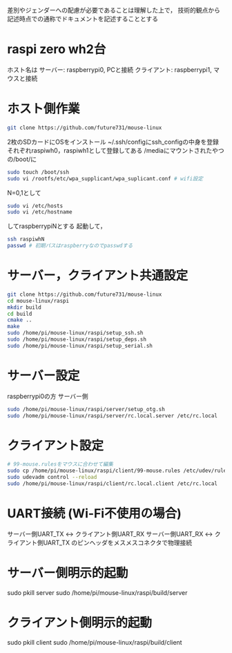 差別やジェンダーへの配慮が必要であることは理解した上で，
技術的観点から記述時点での通称でドキュメントを記述することとする

# raspi zero wh2台
ホスト名は
サーバー: raspberrypi0, PCと接続
クライアント: raspberrypi1, マウスと接続


# ホスト側作業
```bash
git clone https://github.com/future731/mouse-linux
```
2枚のSDカードにOSをインストール
~/.ssh/configにssh_configの中身を登録
それぞれraspiwh0，raspiwh1として登録してある
/mediaにマウントされたやつの/boot/に
```bash
sudo touch /boot/ssh
sudo vi /rootfs/etc/wpa_supplicant/wpa_suplicant.conf # wifi設定
```
N=0,1として
```bash
sudo vi /etc/hosts
sudo vi /etc/hostname
```
してraspberrypiNとする
起動して，
```bash
ssh raspiwhN
passwd # 初期パスはraspberryなのでpasswdする
```

# サーバー，クライアント共通設定
```bash
git clone https://github.com/future731/mouse-linux
cd mouse-linux/raspi
mkdir build
cd build
cmake ..
make
sudo /home/pi/mouse-linux/raspi/setup_ssh.sh
sudo /home/pi/mouse-linux/raspi/setup_deps.sh
sudo /home/pi/mouse-linux/raspi/setup_serial.sh
```

# サーバー設定
raspberrypi0の方
サーバー側
```bash
sudo /home/pi/mouse-linux/raspi/server/setup_otg.sh
sudo /home/pi/mouse-linux/raspi/server/rc.local.server /etc/rc.local
```



# クライアント設定
```bash
# 99-mouse.rulesをマウスに合わせて編集
sudo cp /home/pi/mouse-linux/raspi/client/99-mouse.rules /etc/udev/rules.d
sudo udevadm control --reload
sudo /home/pi/mouse-linux/raspi/client/rc.local.client /etc/rc.local
```

# UART接続 (Wi-Fi不使用の場合)
サーバー側UART_TX <-> クライアント側UART_RX
サーバー側UART_RX <-> クライアント側UART_TX
のピンヘッダをメスメスコネクタで物理接続

# サーバー側明示的起動
sudo pkill server
sudo /home/pi/mouse-linux/raspi/build/server
# クライアント側明示的起動
sudo pkill client
sudo /home/pi/mouse-linux/raspi/build/client
